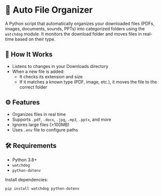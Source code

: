 # 🔄 Auto File Organizer

A Python script that automatically organizes your downloaded files (PDFs, images, documents, sounds, PPTs) into categorized folders using the `watchdog` module.
It monitors the download folder and moves files in real-time based on their type.

## 📂 How It Works

- Listens to changes in your Downloads directory
- When a new file is added:
  - It checks its extension and size
  - If it matches a known type (PDF, image, etc.), it moves the file to the correct folder

## ⚙️ Features

- Organizes files in real time
- Supports `.pdf`, `.docx`, `.jpg`, `.mp3`, `.pptx`, and more
- Ignores large files (>100MB)
- Uses `.env` file to configure paths

## 🛠 Requirements

- Python 3.8+
- `watchdog`
- `python-dotenv`

Install dependencies:

```bash
pip install watchdog python-dotenv

